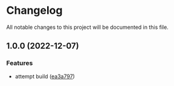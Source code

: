 # Changelog

All notable changes to this project will be documented in this file.

## 1.0.0 (2022-12-07)


### Features

* attempt build ([ea3a797](https://github.com/Tsanton/terraform-k8s-namespace/commit/ea3a797b92ecc58f1a61a4bb3f9eb531e28873f3))
